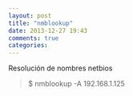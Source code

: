 ```yaml
---
layout: post
title: "nmblookup"
date: 2013-12-27 19:43
comments: true
categories: 
---
```

Resolución de nombres netbios

>$ nmblookup -A 192.168.1.125

